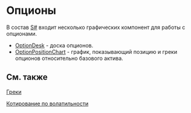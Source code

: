 # Опционы

В состав [S\#](../../api.md) входит несколько графических компонент для работы с опционами. 

- [OptionDesk](options/option_desk.md) \- доска опционов.
- [OptionPositionChart](options/position_chart.md) \- график, показывающий позицию и греки опционов относительно базового актива.

## См. также

[Греки](../options/greeks.md)

[Котирование по волатильности](../options/volatility_trading.md)
